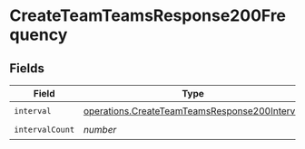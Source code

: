 # CreateTeamTeamsResponse200Frequency


## Fields

| Field                                                                                                          | Type                                                                                                           | Required                                                                                                       | Description                                                                                                    |
| -------------------------------------------------------------------------------------------------------------- | -------------------------------------------------------------------------------------------------------------- | -------------------------------------------------------------------------------------------------------------- | -------------------------------------------------------------------------------------------------------------- |
| `interval`                                                                                                     | [operations.CreateTeamTeamsResponse200Interval](../../models/operations/createteamteamsresponse200interval.md) | :heavy_check_mark:                                                                                             | N/A                                                                                                            |
| `intervalCount`                                                                                                | *number*                                                                                                       | :heavy_check_mark:                                                                                             | N/A                                                                                                            |